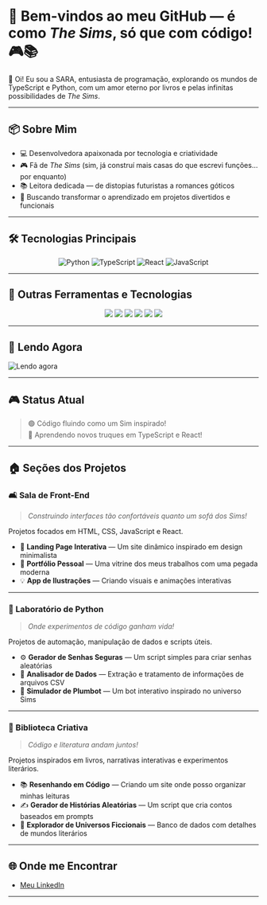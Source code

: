 # 🏡 Bem-vindos ao meu GitHub — é como *The Sims*, só que com código! 🎮📚  
👋 Oi! Eu sou a SARA, entusiasta de programação, explorando os mundos de TypeScript e Python, com um amor eterno por livros e pelas infinitas possibilidades de *The Sims*.

---

## 📦 Sobre Mim  

- 💻 Desenvolvedora apaixonada por tecnologia e criatividade  
- 🎮 Fã de *The Sims* (sim, já construí mais casas do que escrevi funções... por enquanto)  
- 📚 Leitora dedicada — de distopias futuristas a romances góticos  
- 🎯 Buscando transformar o aprendizado em projetos divertidos e funcionais  

---

## 🛠️ Tecnologias Principais  

<div align="center">

![Python](https://img.shields.io/badge/Python-3C9CD7?style=for-the-badge&logo=python&logoColor=white)
![TypeScript](https://img.shields.io/badge/TypeScript-005A9C?style=for-the-badge&logo=typescript&logoColor=white)
![React](https://img.shields.io/badge/React-8E44AD?style=for-the-badge&logo=react&logoColor=white)
![JavaScript](https://img.shields.io/badge/JavaScript-F4D03F?style=for-the-badge&logo=javascript&logoColor=black)

</div>

---

## 💾 Outras Ferramentas e Tecnologias  

<div align="center">

<img src="https://img.shields.io/badge/-Node.js-ffffff?style=flat&logo=node.js&logoColor=27AE60" />
<img src="https://img.shields.io/badge/-SQL-ffffff?style=flat&logo=mysql&logoColor=1ABC9C" />
<img src="https://img.shields.io/badge/-HTML5-ffffff?style=flat&logo=html5&logoColor=E67E22" />
<img src="https://img.shields.io/badge/-CSS3-ffffff?style=flat&logo=css3&logoColor=2980B9" />
<img src="https://img.shields.io/badge/-DOM-ffffff?style=flat&logo=w3c&logoColor=16A085" />
<img src="https://img.shields.io/badge/-Scrum-ffffff?style=flat&logo=trello&logoColor=7D3C98" />

</div>

---

## 📖 Lendo Agora  

![Lendo agora](https://img.shields.io/badge/Lendo-Endgame%3A%20A%20Chave%20do%20C%C3%A9u-58D68D?style=for-the-badge&logo=bookstack&logoColor=black)

---

## 🎮 Status Atual  

> 🟢 Código fluindo como um Sim inspirado!  
> 🔵 Aprendendo novos truques em TypeScript e React!  

---

## 🏠 Seções dos Projetos  

### 🛋️ Sala de Front-End  

> *Construindo interfaces tão confortáveis quanto um sofá dos Sims!*  

Projetos focados em HTML, CSS, JavaScript e React.  

- 🏡 **Landing Page Interativa** — Um site dinâmico inspirado em design minimalista  
- 🎨 **Portfólio Pessoal** — Uma vitrine dos meus trabalhos com uma pegada moderna  
- 💡 **App de Ilustrações** — Criando visuais e animações interativas  

---

### 🧪 Laboratório de Python  

> *Onde experimentos de código ganham vida!*  

Projetos de automação, manipulação de dados e scripts úteis.  

- ⚙️ **Gerador de Senhas Seguras** — Um script simples para criar senhas aleatórias  
- 🔎 **Analisador de Dados** — Extração e tratamento de informações de arquivos CSV  
- 🤖 **Simulador de Plumbot** — Um bot interativo inspirado no universo Sims  

---

### 📖 Biblioteca Criativa  

> *Código e literatura andam juntos!*  

Projetos inspirados em livros, narrativas interativas e experimentos literários.  

- 📚 **Resenhando em Código** — Criando um site onde posso organizar minhas leituras  
- ✍️ **Gerador de Histórias Aleatórias** — Um script que cria contos baseados em prompts  
- 🌌 **Explorador de Universos Ficcionais** — Banco de dados com detalhes de mundos literários  

---

## 🌐 Onde me Encontrar  

- [Meu LinkedIn](https://www.linkedin.com/in/sara-silva-9739b0183/)  
---

